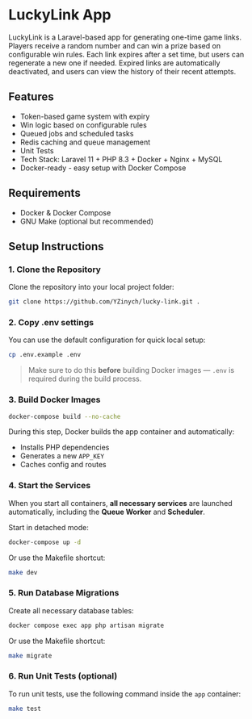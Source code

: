 # LuckyLink App

LuckyLink is a Laravel-based app for generating one-time game links.
Players receive a random number and can win a prize based on configurable win rules.
Each link expires after a set time, but users can regenerate a new one if needed.
Expired links are automatically deactivated, and users can view the history of their recent attempts.

## Features

- Token-based game system with expiry
- Win logic based on configurable rules
- Queued jobs and scheduled tasks
- Redis caching and queue management
- Unit Tests
- Tech Stack: Laravel 11 + PHP 8.3 + Docker + Nginx + MySQL
- Docker-ready - easy setup with Docker Compose

## Requirements

- Docker & Docker Compose
- GNU Make (optional but recommended)

## Setup Instructions

### 1. Clone the Repository

Clone the repository into your local project folder:

```bash
git clone https://github.com/YZinych/lucky-link.git .
```

### 2. Copy .env settings

You can use the default configuration for quick local setup:

```bash
cp .env.example .env
```

> Make sure to do this **before** building Docker images — `.env` is required during the build process.

### 3. Build Docker Images

```bash
docker-compose build --no-cache
```

During this step, Docker builds the app container and automatically:

- Installs PHP dependencies
- Generates a new `APP_KEY`
- Caches config and routes

### 4. Start the Services

When you start all containers, **all necessary services** are launched automatically, including the **Queue Worker** and **Scheduler**.

Start in detached mode:

```bash
docker-compose up -d
```

Or use the Makefile shortcut:

```bash
make dev
```

### 5. Run Database Migrations

Create all necessary database tables:

```bash
docker compose exec app php artisan migrate
```

Or use the Makefile shortcut:

```bash
make migrate
```

### 6. Run Unit Tests (optional)

To run unit tests, use the following command inside the `app` container:

```bash
make test
```
